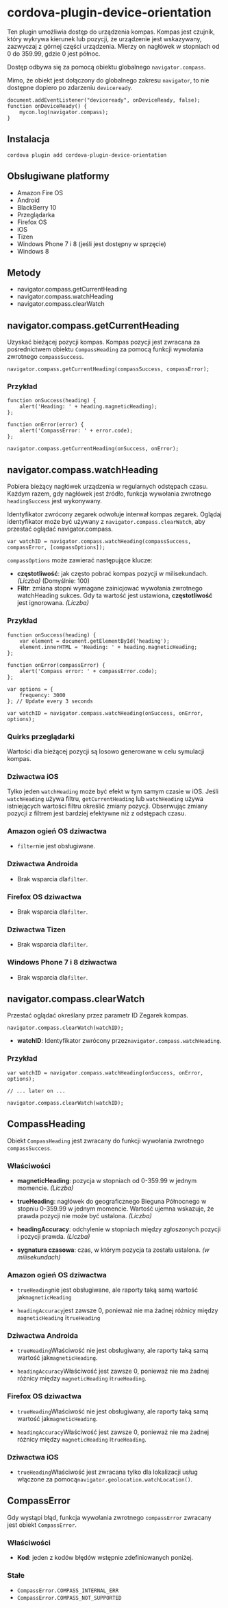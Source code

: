 <!---
    Licensed to the Apache Software Foundation (ASF) under one
    or more contributor license agreements.  See the NOTICE file
    distributed with this work for additional information
    regarding copyright ownership.  The ASF licenses this file
    to you under the Apache License, Version 2.0 (the
    "License"); you may not use this file except in compliance
    with the License.  You may obtain a copy of the License at

      http://www.apache.org/licenses/LICENSE-2.0

    Unless required by applicable law or agreed to in writing,
    software distributed under the License is distributed on an
    "AS IS" BASIS, WITHOUT WARRANTIES OR CONDITIONS OF ANY
    KIND, either express or implied.  See the License for the
    specific language governing permissions and limitations
    under the License.
-->

# cordova-plugin-device-orientation

Ten plugin umożliwia dostęp do urządzenia kompas. Kompas jest czujnik, który wykrywa kierunek lub pozycji, że urządzenie jest wskazywany, zazwyczaj z górnej części urządzenia. Mierzy on nagłówek w stopniach od 0 do 359.99, gdzie 0 jest północ.

Dostęp odbywa się za pomocą obiektu globalnego `navigator.compass`.

Mimo, że obiekt jest dołączony do globalnego zakresu `navigator`, to nie dostępne dopiero po zdarzeniu `deviceready`.

    document.addEventListener("deviceready", onDeviceReady, false);
    function onDeviceReady() {
        mycon.log(navigator.compass);
    }
    

## Instalacja

    cordova plugin add cordova-plugin-device-orientation
    

## Obsługiwane platformy

*   Amazon Fire OS
*   Android
*   BlackBerry 10
*   Przeglądarka
*   Firefox OS
*   iOS
*   Tizen
*   Windows Phone 7 i 8 (jeśli jest dostępny w sprzęcie)
*   Windows 8

## Metody

*   navigator.compass.getCurrentHeading
*   navigator.compass.watchHeading
*   navigator.compass.clearWatch

## navigator.compass.getCurrentHeading

Uzyskać bieżącej pozycji kompas. Kompas pozycji jest zwracana za pośrednictwem obiektu `CompassHeading` za pomocą funkcji wywołania zwrotnego `compassSuccess`.

    navigator.compass.getCurrentHeading(compassSuccess, compassError);
    

### Przykład

    function onSuccess(heading) {
        alert('Heading: ' + heading.magneticHeading);
    };
    
    function onError(error) {
        alert('CompassError: ' + error.code);
    };
    
    navigator.compass.getCurrentHeading(onSuccess, onError);
    

## navigator.compass.watchHeading

Pobiera bieżący nagłówek urządzenia w regularnych odstępach czasu. Każdym razem, gdy nagłówek jest źródło, funkcja wywołania zwrotnego `headingSuccess` jest wykonywany.

Identyfikator zwrócony zegarek odwołuje interwał kompas zegarek. Oglądaj identyfikator może być używany z `navigator.compass.clearWatch`, aby przestać oglądać navigator.compass.

    var watchID = navigator.compass.watchHeading(compassSuccess, compassError, [compassOptions]);
    

`compassOptions` może zawierać następujące klucze:

*   **częstotliwość**: jak często pobrać kompas pozycji w milisekundach. *(Liczba)* (Domyślnie: 100)
*   **Filtr**: zmiana stopni wymagane zainicjować wywołania zwrotnego watchHeading sukces. Gdy ta wartość jest ustawiona, **częstotliwość** jest ignorowana. *(Liczba)*

### Przykład

    function onSuccess(heading) {
        var element = document.getElementById('heading');
        element.innerHTML = 'Heading: ' + heading.magneticHeading;
    };
    
    function onError(compassError) {
        alert('Compass error: ' + compassError.code);
    };
    
    var options = {
        frequency: 3000
    }; // Update every 3 seconds
    
    var watchID = navigator.compass.watchHeading(onSuccess, onError, options);
    

### Quirks przeglądarki

Wartości dla bieżącej pozycji są losowo generowane w celu symulacji kompas.

### Dziwactwa iOS

Tylko jeden `watchHeading` może być efekt w tym samym czasie w iOS. Jeśli `watchHeading` używa filtru, `getCurrentHeading` lub `watchHeading` używa istniejących wartości filtru określić zmiany pozycji. Obserwując zmiany pozycji z filtrem jest bardziej efektywne niż z odstępach czasu.

### Amazon ogień OS dziwactwa

*   `filter`nie jest obsługiwane.

### Dziwactwa Androida

*   Brak wsparcia dla`filter`.

### Firefox OS dziwactwa

*   Brak wsparcia dla`filter`.

### Dziwactwa Tizen

*   Brak wsparcia dla`filter`.

### Windows Phone 7 i 8 dziwactwa

*   Brak wsparcia dla`filter`.

## navigator.compass.clearWatch

Przestać oglądać określany przez parametr ID Zegarek kompas.

    navigator.compass.clearWatch(watchID);
    

*   **watchID**: Identyfikator zwrócony przez`navigator.compass.watchHeading`.

### Przykład

    var watchID = navigator.compass.watchHeading(onSuccess, onError, options);
    
    // ... later on ...
    
    navigator.compass.clearWatch(watchID);
    

## CompassHeading

Obiekt `CompassHeading` jest zwracany do funkcji wywołania zwrotnego `compassSuccess`.

### Właściwości

*   **magneticHeading**: pozycja w stopniach od 0-359.99 w jednym momencie. *(Liczba)*

*   **trueHeading**: nagłówek do geograficznego Bieguna Północnego w stopniu 0-359.99 w jednym momencie. Wartość ujemna wskazuje, że prawda pozycji nie może być ustalona. *(Liczba)*

*   **headingAccuracy**: odchylenie w stopniach między zgłoszonych pozycji i pozycji prawda. *(Liczba)*

*   **sygnatura czasowa**: czas, w którym pozycja ta została ustalona. *(w milisekundach)*

### Amazon ogień OS dziwactwa

*   `trueHeading`nie jest obsługiwane, ale raporty taką samą wartość jak`magneticHeading`

*   `headingAccuracy`jest zawsze 0, ponieważ nie ma żadnej różnicy między `magneticHeading` i`trueHeading`

### Dziwactwa Androida

*   `trueHeading`Właściwość nie jest obsługiwany, ale raporty taką samą wartość jak`magneticHeading`.

*   `headingAccuracy`Właściwość jest zawsze 0, ponieważ nie ma żadnej różnicy między `magneticHeading` i`trueHeading`.

### Firefox OS dziwactwa

*   `trueHeading`Właściwość nie jest obsługiwany, ale raporty taką samą wartość jak`magneticHeading`.

*   `headingAccuracy`Właściwość jest zawsze 0, ponieważ nie ma żadnej różnicy między `magneticHeading` i`trueHeading`.

### Dziwactwa iOS

*   `trueHeading`Właściwość jest zwracana tylko dla lokalizacji usług włączone za pomocą`navigator.geolocation.watchLocation()`.

## CompassError

Gdy wystąpi błąd, funkcja wywołania zwrotnego `compassError` zwracany jest obiekt `CompassError`.

### Właściwości

*   **Kod**: jeden z kodów błędów wstępnie zdefiniowanych poniżej.

### Stałe

*   `CompassError.COMPASS_INTERNAL_ERR`
*   `CompassError.COMPASS_NOT_SUPPORTED`
